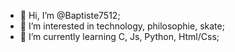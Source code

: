 - 👋 Hi, I’m @Baptiste7512;
- 👀 I’m interested in technology, philosophie, skate;
- 🌱 I’m currently learning C, Js, Python, Html/Css;


<!---
Baptiste7512/Baptiste7512 is a ✨ special ✨ repository because its `README.md` (this file) appears on your GitHub profile.
You can click the Preview link to take a look at your changes.
--->
